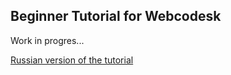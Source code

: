 ## Beginner Tutorial for Webcodesk

Work in progres...

[Russian version of the tutorial](./BeginnerTutorial_RU.md)

